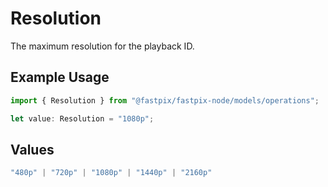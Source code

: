 # Resolution

The maximum resolution for the playback ID.

## Example Usage

```typescript
import { Resolution } from "@fastpix/fastpix-node/models/operations";

let value: Resolution = "1080p";
```

## Values

```typescript
"480p" | "720p" | "1080p" | "1440p" | "2160p"
```